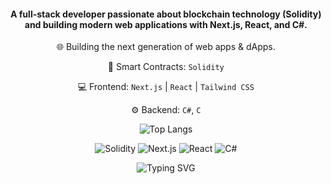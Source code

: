 <div align="center">
  
####  A full-stack developer passionate about blockchain technology (Solidity) and building modern web applications with Next.js, React, and C#.
🌐 Building the next generation of web apps & dApps.
  
  🤖 Smart Contracts: `Solidity`
  
  💻 Frontend: `Next.js` | `React` | `Tailwind CSS`
  
  ⚙️ Backend: `C#`, `C`
  
  
  ![Top Langs](https://github-readme-stats.vercel.app/api/top-langs/?username=ZophiaWong&layout=compact&theme=radical)
  
  <p>
    <img src="https://img.shields.io/badge/Solidity-363636?style=for-the-badge&logo=solidity&logoColor=white" alt="Solidity" />
    <img src="https://img.shields.io/badge/Next.js-000000?style=for-the-badge&logo=next.js&logoColor=white" alt="Next.js" />
    <img src="https://img.shields.io/badge/React-20232A?style=for-the-badge&logo=react&logoColor=61DAFB" alt="React" />
    <img src="https://img.shields.io/badge/C%23-239120?style=for-the-badge&logo=c-sharp&logoColor=white" alt="C#" />
  </p>
  
  <div align="center">
    <img src="https://readme-typing-svg.demolab.com?font=Fira+Code&pause=1000&color=024EF7&width=280&lines=Full-Stack+Developer;Blockchain+Enthusiast;Open+Source+Contributor" alt="Typing SVG" />
  </div>
</div>


